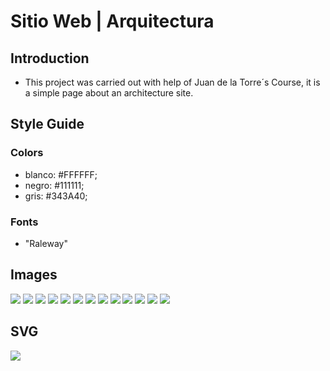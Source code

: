 # Sitio Web | Arquitectura

## Introduction
- This project was carried out with help of Juan de la Torre´s Course, it is a simple page about an architecture site.

## Style Guide
### Colors
- blanco: #FFFFFF;
- negro: #111111;
- gris: #343A40;

### Fonts 
- "Raleway"

## Images
![](img/footer_bg.jpg)
![](img/hero.jpg)
![](img/imagen_1.jpg)
![](img/imagen_2.jpg)
![](img/imagen_3.jpg)
![](img/imagen_4.jpg)
![](img/imagen_5.jpg)
![](img/imagen_6.jpg)
![](img/imagen_7.jpg)
![](img/modelo_basico.jpg)
![](img/modelo_elite.jpg)
![](img/modelo_premier.jpg)
![](img/nosotros.jpg)

## SVG
![](img/telefono.png)